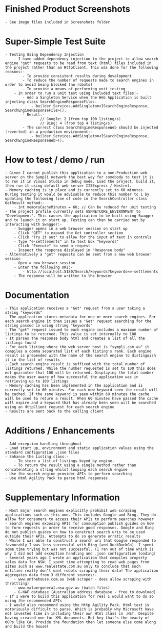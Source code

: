 # Finished Product Screenshots
	- See image files included in Screenshots folder

# Super-Simple Test Suite

	- Testing Using Dependency Injection
		- I have added dependency injection to the project to allow search engine "get" requests to be read from text (html) files included in the project rather than an HttpClient. This was done for the following reasons:-
			- To provide consistent results during development
			- To reduce the number of requests made to search engines in order to avoid being blocked (no robots)
			- To provide a means of performing unit testing
		- In order to run a unit test using included text files:-
			- Add a Singleton Service when the Web Application is built injecting class SearchEngineResponseFile:-
				- builder.Services.AddSingleton<ISearchEngineResponse, SearchEngineResponseFile>();
			- Result:-
				    // Google: 2 (from top 100 listing/s)
					// Bing: 4 (from top 4 listing/s)
			- The correct class SearchEngineResponseWeb should be injected (reverted) in a production environment:-
				- builder.Services.AddSingleton<ISearchEngineResponse, SearchEngineResponseWeb>();

# How to test / demo / run

	- Given I cannot publish this application to a non-Production web server on the Sympli network the best way for somebody to test it is to run it in Visual Studio in debug mode. Load the project, build it, then run it using default web server IISExpress / Kestrel.
	- Memory caching is in place and is currently set to 60 minutes. During testing it would be advisable to reduce this number to 1 by updating the following line of code in the SearchController class GetResult method:-
		- int memoryCacheMinutes = 60; // Can be reduced for unit testing
	- The project profile currently sets ASPNETCORE_ENVIRONMENT to "Development". This causes the application to be built using Swagger and to launch it on start up. Testing can then be carried out by interacting with Swagger:- 
		- Swagger opens in a web browser session on start up
		- Click "GET" to expand the Get controller section
		- Click "Try it out" to allow for the input of text in controls
		- Type "e-settlements" in to text box "keywords"
		- Click "Execute" to send a request
		- Inspect the response displayed in "Response body"
	- Alternatively a "get" requests can be sent from a new web browser session
		- Open a new browser session
		- Enter the following URI:-	
			- http://localhost:5180/Search/keywords?keywords=e-settlements
		- The response will be written to the browser

# Documentation

	- This application receives a "Get" request from a user taking a string "keywords" 
	- The application stores metadata for one or more search engines. For each search engine it then issues a "Get" request searching for the string passed in using string "keywords"
	- The "get" request issued to each engine includes a maximum number of listings to be returned. This value is set internally to 100
	- It parses the response body html and creates a list of all the listings found
	- For each listing where the web server host is "sympli.com.au" it compiles a comma separated list of each listing's rank. Each engine result is prepended with the name of the search engine to distinguish it in the list of results
	- Each search engine result is suffixed with the total number of listings returned. While the number requested is set to 100 this does not guarantee that 100 will be returned. Displaying the total number makes the user aware of how successful the application was in retrieving up to 100 listings
	- Memory caching has been implemented in the application and is currently set to 60 minutes. For each new keyword seen the result will be cached. If the same keyword is seen within 60 minutes the cache will be used to return a result. When 60 minutes have passed the cache will expire and a keyword that has already been seen will be searched using an HttpClient request for each search engine
	- Results are sent back to the calling client

# Additions / Enhancements

	- Add exception handling throughout
	- Load start up, environment and static application values using the standard configuration .json files
	- Enhance the Listing class:-
		- To store a list of listings keyed by engine. 
		- To return the result using a single method rather than concatenating a string whilst looping each search engine
	- Use the search engine provider APIs to perform searching
	- Use Html Agility Pack to parse html responses

# Supplementary Information

	- Most major search engines explicitly prohibit web scraping applications such as this one. This includes Google and Bing. They do allow for consumers to access their APIs to perform searches however
	- Search engines exposing APIs for consumption publish guides on how to form requests in order to receive good responses. Google and Bing do not publish guides on how to construct search uris to be used outside their APIs. Attempts to do so generate erratic results
	- While I was able to construct a search uri that Google responded to favourably I was less successful with Bing (and DuckDuckGo). I spent some time trying but was not successful. (I ran out of time which is why I did not add exception handling and .json configuration loading)
	- Several years ago I wrote an application that compiles property sales data for NSW. I spent time attempting to read web pages from sites such as www.realestate.com.au only to conclude that such entities really don't want robots scraping their data! The application aggregates data from 3 different sources:- 
		- www.onthehouse.com.au (web scraper - does allow scraping with throttling)
		- www.valuergeneral.nsw.gov.au (batch files)
		- G-NAF database (Australian address database - free to download)
	- If I were to build this application for real I would want to do so using the recommended APIs
	- I would also recommend using the Http Agility Pack. Html text is notoriously difficult to parse. Which is probably why Microsoft have not invested time in including their own Html class in .NET. Despite having created one for XML documents. But hey that's the beauty of OOPs like C#. Provide the foundation then let someone else come along and build the house!

